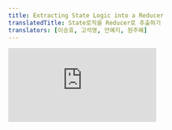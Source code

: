 ```yaml
---
title: Extracting State Logic into a Reducer
translatedTitle: State로직을 Reducer로 추출하기
translators: [이승효, 고석영, 안예지, 원주혜]
---
```


<iframe 
  style={{aspectRatio: 1.7778, width: '100%'}} 
  src="https://www.youtube.com/embed/playlist?list=PLjQV3hketAJkh6BEl0n4PDS_2fBd0cS9v&index=26"
  title="YouTube video player" 
  frameBorder="0" 
/>

<Intro>

Components with many state updates spread across many event handlers can get overwhelming. For these cases, you can consolidate all the state update logic outside your component in a single function, called a _reducer_.
<Trans>여러 개의 state 업데이트가 여러 이벤트 핸들러에 분산되어 있는 컴포넌트는 과부하가 걸릴 수 있습니다. 이러한 경우, _reducer_ 라고 하는 단일 함수를 통해 컴포넌트 외부의 모든 state 업데이트 로직을 통합할 수 있습니다.</Trans>

</Intro>

<YouWillLearn>

- What a reducer function is
- How to refactor `useState` to `useReducer`
- When to use a reducer
- How to write one well

<TransBlock>
- reducer 함수란 무엇인가
- `useState`를 `useReducer`로 리팩토링 하는 방법
- reducer를 사용해야 하는 경우
- reducer를 잘 작성하는 방법
</TransBlock>

</YouWillLearn>

## Consolidate state logic with a reducer<Trans>reducer로 state 로직 통합하기</Trans> {/*consolidate-state-logic-with-a-reducer*/}

As your components grow in complexity, it can get harder to see at a glance all the different ways in which a component's state gets updated. For example, the `TaskApp` component below holds an array of `tasks` in state and uses three different event handlers to add, remove, and edit tasks:
<Trans>컴포넌트가 복잡해지면 컴포넌트의 state가 업데이트되는 다양한 경우를 한눈에 파악하기 어려워질 수 있습니다. 예를 들어, 아래의 `TaskApp` 컴포넌트는 state에 `tasks` 배열을 보유하고 있으며, 세 가지의 이벤트 핸들러를 사용하여 task를 추가, 제거 및 수정합니다:</Trans>

<Sandpack>

```js src/App.js
import { useState } from 'react';
import AddTask from './AddTask.js';
import TaskList from './TaskList.js';

export default function TaskApp() {
  const [tasks, setTasks] = useState(initialTasks);

  function handleAddTask(text) {
    setTasks([
      ...tasks,
      {
        id: nextId++,
        text: text,
        done: false,
      },
    ]);
  }

  function handleChangeTask(task) {
    setTasks(
      tasks.map((t) => {
        if (t.id === task.id) {
          return task;
        } else {
          return t;
        }
      })
    );
  }

  function handleDeleteTask(taskId) {
    setTasks(tasks.filter((t) => t.id !== taskId));
  }

  return (
    <>
      <h1>Prague itinerary</h1>
      <AddTask onAddTask={handleAddTask} />
      <TaskList
        tasks={tasks}
        onChangeTask={handleChangeTask}
        onDeleteTask={handleDeleteTask}
      />
    </>
  );
}

let nextId = 3;
const initialTasks = [
  {id: 0, text: 'Visit Kafka Museum', done: true},
  {id: 1, text: 'Watch a puppet show', done: false},
  {id: 2, text: 'Lennon Wall pic', done: false},
];
```

```js src/AddTask.js hidden
import { useState } from 'react';

export default function AddTask({onAddTask}) {
  const [text, setText] = useState('');
  return (
    <>
      <input
        placeholder="Add task"
        value={text}
        onChange={(e) => setText(e.target.value)}
      />
      <button
        onClick={() => {
          setText('');
          onAddTask(text);
        }}>
        Add
      </button>
    </>
  );
}
```

```js src/TaskList.js hidden
import { useState } from 'react';

export default function TaskList({tasks, onChangeTask, onDeleteTask}) {
  return (
    <ul>
      {tasks.map((task) => (
        <li key={task.id}>
          <Task task={task} onChange={onChangeTask} onDelete={onDeleteTask} />
        </li>
      ))}
    </ul>
  );
}

function Task({task, onChange, onDelete}) {
  const [isEditing, setIsEditing] = useState(false);
  let taskContent;
  if (isEditing) {
    taskContent = (
      <>
        <input
          value={task.text}
          onChange={(e) => {
            onChange({
              ...task,
              text: e.target.value,
            });
          }}
        />
        <button onClick={() => setIsEditing(false)}>Save</button>
      </>
    );
  } else {
    taskContent = (
      <>
        {task.text}
        <button onClick={() => setIsEditing(true)}>Edit</button>
      </>
    );
  }
  return (
    <label>
      <input
        type="checkbox"
        checked={task.done}
        onChange={(e) => {
          onChange({
            ...task,
            done: e.target.checked,
          });
        }}
      />
      {taskContent}
      <button onClick={() => onDelete(task.id)}>Delete</button>
    </label>
  );
}
```

```css
button {
  margin: 5px;
}
li {
  list-style-type: none;
}
ul,
li {
  margin: 0;
  padding: 0;
}
```

</Sandpack>

Each of its event handlers calls `setTasks` in order to update the state. As this component grows, so does the amount of state logic sprinkled throughout it. To reduce this complexity and keep all your logic in one easy-to-access place, you can move that state logic into a single function outside your component, **called a "reducer".**
<Trans>각 이벤트 핸들러는 state를 업데이트하기 위해 `setTasks`를 호출합니다. 컴포넌트가 커질수록 여기저기 흩어져 있는 state 로직의 양도 늘어납니다. 복잡성을 줄이고 모든 로직을 접근하기 쉽게 한 곳에 모으려면, state 로직을 컴포넌트 외부의 **reducer라고 하는** 단일 함수로 옮길 수 있습니다.</Trans>

Reducers are a different way to handle state. You can migrate from `useState` to `useReducer` in three steps:
<Trans>Reducer는 state를 관리하는 다른 방법입니다. `useState`에서 `useReducer`로 마이그레이션하는 방법은 세 단계로 진행됩니다:</Trans>

1. **Move** from setting state to dispatching actions.
2. **Write** a reducer function.
3. **Use** the reducer from your component.

<TransBlock>
  1. state를 설정하는 것에서 action들을 전달하는 것으로 **변경**하기
  2. reducer 함수 **작성**하기
  3. 컴포넌트에서 reducer **사용**하기
</TransBlock>

### Step 1: Move from setting state to dispatching actions<Trans>state 설정을 action들의 전달로 바꾸기</Trans> {/*step-1-move-from-setting-state-to-dispatching-actions*/}

Your event handlers currently specify _what to do_ by setting state:
<Trans>현재 이벤트 핸들러는 state를 설정하여 _수행할 작업_ 을 지정하고 있습니다:</Trans>

```js
function handleAddTask(text) {
  setTasks([
    ...tasks,
    {
      id: nextId++,
      text: text,
      done: false,
    },
  ]);
}

function handleChangeTask(task) {
  setTasks(
    tasks.map((t) => {
      if (t.id === task.id) {
        return task;
      } else {
        return t;
      }
    })
  );
}

function handleDeleteTask(taskId) {
  setTasks(tasks.filter((t) => t.id !== taskId));
}
```

Remove all the state setting logic. What you are left with are three event handlers:
<Trans>모든 state 설정 로직을 제거합니다. 이제 세 개의 이벤트 핸들러만 남았습니다:</Trans>

- `handleAddTask(text)` is called when the user presses "Add".
- `handleChangeTask(task)` is called when the user toggles a task or presses "Save".
- `handleDeleteTask(taskId)` is called when the user presses "Delete".

<TransBlock>
  - 사용자가 "Add"를 누르면 `handleAddTask(text)`가 호출됩니다.
  - 사용자가 task를 토글하거나 "Save"를 누르면 `handleChangeTask(task)`가 호출됩니다.
  - 사용자가 "Delete"를 누르면 `handleDeleteTask(taskId)`가 호출됩니다.
</TransBlock>

Managing state with reducers is slightly different from directly setting state. Instead of telling React "what to do" by setting state, you specify "what the user just did" by dispatching "actions" from your event handlers. (The state update logic will live elsewhere!) So instead of "setting `tasks`" via an event handler, you're dispatching an "added/changed/deleted a task" action. This is more descriptive of the user's intent.
<Trans>reducer를 사용한 state 관리는 state를 직접 설정하는 것과 약간 다릅니다. state를 설정하여 React에게 "무엇을 할 지"를 지시하는 대신, 이벤트 핸들러에서 "action"을 전달하여 "사용자가 방금 한 일"을 지정합니다. (state 업데이트 로직은 다른 곳에 있습니다!) 즉, 이벤트 핸들러를 통해 "`tasks`를 설정"하는 대신 "task를 추가/변경/삭제"하는 action을 전달하는 것입니다. 이러한 방식이 사용자의 의도를 더 명확하게 설명합니다.</Trans>

```js
function handleAddTask(text) {
  dispatch({
    type: 'added',
    id: nextId++,
    text: text,
  });
}

function handleChangeTask(task) {
  dispatch({
    type: 'changed',
    task: task,
  });
}

function handleDeleteTask(taskId) {
  dispatch({
    type: 'deleted',
    id: taskId,
  });
}
```

The object you pass to `dispatch` is called an "action":
<Trans>`dispatch` 함수에 넣어준 객체를 "action" 이라고 합니다:</Trans>

```js {3-7}
function handleDeleteTask(taskId) {
  dispatch(
    // "action" object:
    {
      type: 'deleted',
      id: taskId,
    }
  );
}
```

It is a regular JavaScript object. You decide what to put in it, but generally it should contain the minimal information about _what happened_. (You will add the `dispatch` function itself in a later step.)
<Trans>이 객체는 일반적인 JavaScript 객체입니다. 여기에 무엇을 넣을지는 여러분이 결정하지만, 일반적으로 _무슨 일이 일어났는지_ 에 대한 최소한의 정보를 포함해야 합니다. (`dispatch` 함수 자체는 이후 단계에서 추가할 것입니다.)</Trans>

<Note>

An action object can have any shape.
<Trans>action 객체는 어떤 형태든 될 수 있습니다.</Trans>

By convention, it is common to give it a string `type` that describes what happened, and pass any additional information in other fields. The `type` is specific to a component, so in this example either `'added'` or `'added_task'` would be fine. Choose a name that says what happened!
<Trans>그렇지만 무슨 일이 일어나는지 설명하는 문자열 타입의 `type`을 지정하고 추가적인 정보는 다른 필드를 통해 전달하도록 작성하는게 일반적입니다. `type`은 컴포넌트에 따라 다르므로 이 예에서는 `'added'` 또는 `'added_task'`를 사용하면 됩니다. 무슨 일이 일어나는지를 설명하는 이름을 선택하세요!</Trans>

```js
dispatch({
  // specific to component
  type: 'what_happened',
  // other fields go here
});
```

</Note>

### Step 2: Write a reducer function<Trans>reducer 함수 작성하기</Trans> {/*step-2-write-a-reducer-function*/}

A reducer function is where you will put your state logic. It takes two arguments, the current state and the action object, and it returns the next state:
<Trans>reducer 함수에 state 로직을 둘 수 있습니다. 이 함수는 두 개의 매개변수를 가지는데, 하나는 현재 state이고 하나는 action 객체입니다. 그리고 이 함수가 다음 state를 반환합니다:</Trans>

```js
function yourReducer(state, action) {
  // return next state for React to set
}
```

React will set the state to what you return from the reducer.
<Trans>React는 reducer로부터 반환된 것을 state로 설정할 것입니다.</Trans>

To move your state setting logic from your event handlers to a reducer function in this example, you will:
<Trans>state를 설정하는 로직을 이벤트 핸들러에서 reducer 함수로 옮기기 위해서 다음과 같이 진행해 보세요:</Trans>

1. Declare the current state (`tasks`) as the first argument.
2. Declare the `action` object as the second argument.
3. Return the _next_ state from the reducer (which React will set the state to).

<TransBlock>
  1. 현재의 state(`tasks`)를 첫 번째 매개변수로 선언하세요.
  2. `action` 객체를 두 번째 매개변수로 선언하세요.
  3. _다음_ state를 reducer 함수에서 반환하세요. (React가 state로 설정할 것입니다.)
</TransBlock>

Here is all the state setting logic migrated to a reducer function:
<Trans>아래는 모든 state 설정 로직을 reducer 함수로 옮긴 내용입니다:</Trans>

```js
function tasksReducer(tasks, action) {
  if (action.type === 'added') {
    return [
      ...tasks,
      {
        id: action.id,
        text: action.text,
        done: false,
      },
    ];
  } else if (action.type === 'changed') {
    return tasks.map((t) => {
      if (t.id === action.task.id) {
        return action.task;
      } else {
        return t;
      }
    });
  } else if (action.type === 'deleted') {
    return tasks.filter((t) => t.id !== action.id);
  } else {
    throw Error('Unknown action: ' + action.type);
  }
}
```

Because the reducer function takes state (`tasks`) as an argument, you can **declare it outside of your component.** This decreases the indentation level and can make your code easier to read.
<Trans>reducer 함수는 state(`tasks`)를 매개변수로 갖기 때문에, **컴포넌트 밖에서 reducer 함수를 선언**할 수 있습니다. 이렇게 하면 들여쓰기 단계도 줄이고 코드를 읽기 쉽게 만들 수 있습니다.</Trans>

<Note>

The code above uses if/else statements, but it's a convention to use [switch statements](https://developer.mozilla.org/docs/Web/JavaScript/Reference/Statements/switch) inside reducers. The result is the same, but it can be easier to read switch statements at a glance.
<Trans>위에 있던 코드는 if/else 구문을 사용합니다. 그러나 reducer 안에서는 [switch 구문](https://developer.mozilla.org/docs/Web/JavaScript/Reference/Statements/switch)을 사용하는 게 일반적입니다. 결과는 똑같지만 switch 구문이 한눈에 봐도 읽기 더 편합니다.</Trans>

We'll be using them throughout the rest of this documentation like so:
<Trans>우리는 이 문서의 나머지 부분에서 다음과 같이 reducer 함수를 작성할 것입니다:</Trans>

```js
function tasksReducer(tasks, action) {
  switch (action.type) {
    case 'added': {
      return [
        ...tasks,
        {
          id: action.id,
          text: action.text,
          done: false,
        },
      ];
    }
    case 'changed': {
      return tasks.map((t) => {
        if (t.id === action.task.id) {
          return action.task;
        } else {
          return t;
        }
      });
    }
    case 'deleted': {
      return tasks.filter((t) => t.id !== action.id);
    }
    default: {
      throw Error('Unknown action: ' + action.type);
    }
  }
}
```

We recommend wrapping each `case` block into the `{` and `}` curly braces so that variables declared inside of different `case`s don't clash with each other. Also, a `case` should usually end with a `return`. If you forget to `return`, the code will "fall through" to the next `case`, which can lead to mistakes!
<Trans>case 블럭을 모두 중괄호 `{` 와 `}`로 감싸는 걸 추천합니다. 이렇게 하면 다양한 `case`들 안에서 선언된 변수들이 서로 충돌하지 않습니다. 또한, 하나의 `case`는 보통 `return`으로 끝나야합니다. 만약 `return`을 잊는다면 이 코드는 다음 `case`에 빠지게 될 것이고, 이는 실수로 이어질 수 있습니다. </Trans>

If you're not yet comfortable with switch statements, using if/else is completely fine.
<Trans>아직 switch 구문에 익숙하지 않다면, if/else를 사용하는 것도 전혀 지장이 없습니다.</Trans>

</Note>

<DeepDive>

#### Why are reducers called this way?<Trans>왜 reducer라고 부를까요?</Trans> {/*why-are-reducers-called-this-way*/}

Although reducers can "reduce" the amount of code inside your component, they are actually named after the [`reduce()`](https://developer.mozilla.org/en-US/docs/Web/JavaScript/Reference/Global_Objects/Array/Reduce) operation that you can perform on arrays.
<Trans>reducer들이 비록 컴포넌트 안에 있는 코드의 양을 “줄여주긴” 하지만, 이건 사실 배열에서 사용하는 [`reduce()`](https://developer.mozilla.org/en-US/docs/Web/JavaScript/Reference/Global_Objects/Array/Reduce) 연산을 따서 지은 이름입니다.</Trans>

The `reduce()` operation lets you take an array and "accumulate" a single value out of many:
<Trans>`reduce()` 연산은 배열을 가지고 많은 값들을 하나의 값으로 "누적"할 수 있습니다.</Trans>

```
const arr = [1, 2, 3, 4, 5];
const sum = arr.reduce(
  (result, number) => result + number
); // 1 + 2 + 3 + 4 + 5
```

The function you pass to `reduce` is known as a "reducer". It takes the _result so far_ and the _current item,_ then it returns the _next result._ React reducers are an example of the same idea: they take the _state so far_ and the _action_, and return the _next state._ In this way, they accumulate actions over time into state.
<Trans>`reduce`로 넘기는 함수가 “reducer”로 알려져 있습니다. _지금까지의 결과_ 와 _현재의 아이템_ 을 가지고, _다음 결과_ 를 반환합니다. React reducer는 이 아이디어와 똑같은 예시입니다. React reducer도 _지금까지의 state_ 와 _action_ 을 가지고 _다음 state_ 를 반환합니다. 이런 방식으로 시간이 지나면서 action들을 state로 모으게 됩니다.</Trans>

You could even use the `reduce()` method with an `initialState` and an array of `actions` to calculate the final state by passing your reducer function to it:
<Trans>심지어 `reduce()` 메서드를 `initialState`와 `actions` 배열을 사용해서 reducer로 최종 state를 계산할 수도 있습니다: </Trans>

<Sandpack>

```js src/index.js active
import tasksReducer from './tasksReducer.js';

let initialState = [];
let actions = [
  {type: 'added', id: 1, text: 'Visit Kafka Museum'},
  {type: 'added', id: 2, text: 'Watch a puppet show'},
  {type: 'deleted', id: 1},
  {type: 'added', id: 3, text: 'Lennon Wall pic'},
];

let finalState = actions.reduce(tasksReducer, initialState);

const output = document.getElementById('output');
output.textContent = JSON.stringify(finalState, null, 2);
```

```js src/tasksReducer.js
export default function tasksReducer(tasks, action) {
  switch (action.type) {
    case 'added': {
      return [
        ...tasks,
        {
          id: action.id,
          text: action.text,
          done: false,
        },
      ];
    }
    case 'changed': {
      return tasks.map((t) => {
        if (t.id === action.task.id) {
          return action.task;
        } else {
          return t;
        }
      });
    }
    case 'deleted': {
      return tasks.filter((t) => t.id !== action.id);
    }
    default: {
      throw Error('Unknown action: ' + action.type);
    }
  }
}
```

```html public/index.html
<pre id="output"></pre>
```

</Sandpack>

You probably won't need to do this yourself, but this is similar to what React does!
<Trans>이 작업을 직접 할 필요는 없겠지만, 이것은 React가 하는 것과 비슷합니다!</Trans>

</DeepDive>

### Step 3: Use the reducer from your component<Trans>컴포넌트에서 reducer 사용하기</Trans> {/*step-3-use-the-reducer-from-your-component*/}

Finally, you need to hook up the `tasksReducer` to your component. Import the `useReducer` Hook from React:
<Trans>마지막으로, 컴포넌트에 `tasksReducer`를 연결해야 합니다. React에서 `useReducer` Hook을 import하세요:</Trans>

```js
import { useReducer } from 'react';
```

Then you can replace `useState`:
<Trans>그런 다음, `useState` 대신:</Trans>

```js
const [tasks, setTasks] = useState(initialTasks);
```

with `useReducer` like so:
<Trans>`useReducer`로 바꿔주세요:</Trans>

```js
const [tasks, dispatch] = useReducer(tasksReducer, initialTasks);
```

The `useReducer` Hook is similar to `useState`—you must pass it an initial state and it returns a stateful value and a way to set state (in this case, the dispatch function). But it's a little different.
<Trans>`useReducer` Hook은 `useState`와 비슷합니다. 초기 state 값을 전달해야 하며, 그 결과로 state 값과 state 설정자 함수(useReducer의 경우 dispatch 함수)를 반환합니다. 하지만 조금 다른 점이 있습니다.</Trans>

The `useReducer` Hook takes two arguments:
<Trans>`useReducer` Hook은 두 개의 인자를 받습니다:</Trans>

1. A reducer function
2. An initial state

<TransBlock>
  1. reducer 함수
  2. 초기 state
</TransBlock>

And it returns:
<Trans>그리고 아래 내용을 반환합니다:</Trans>

1. A stateful value
2. A dispatch function (to "dispatch" user actions to the reducer)

<TransBlock>
  1. state값
  2. dispatch 함수 (사용자의 action을 reducer에 “전달”해주는 함수)
</TransBlock>

Now it's fully wired up! Here, the reducer is declared at the bottom of the component file:
<Trans>이제 완전히 연결되었습니다! 이제 reducer는 컴포넌트 파일 하단에 선언되어 있습니다: </Trans>

<Sandpack>

```js src/App.js
import { useReducer } from 'react';
import AddTask from './AddTask.js';
import TaskList from './TaskList.js';

export default function TaskApp() {
  const [tasks, dispatch] = useReducer(tasksReducer, initialTasks);

  function handleAddTask(text) {
    dispatch({
      type: 'added',
      id: nextId++,
      text: text,
    });
  }

  function handleChangeTask(task) {
    dispatch({
      type: 'changed',
      task: task,
    });
  }

  function handleDeleteTask(taskId) {
    dispatch({
      type: 'deleted',
      id: taskId,
    });
  }

  return (
    <>
      <h1>Prague itinerary</h1>
      <AddTask onAddTask={handleAddTask} />
      <TaskList
        tasks={tasks}
        onChangeTask={handleChangeTask}
        onDeleteTask={handleDeleteTask}
      />
    </>
  );
}

function tasksReducer(tasks, action) {
  switch (action.type) {
    case 'added': {
      return [
        ...tasks,
        {
          id: action.id,
          text: action.text,
          done: false,
        },
      ];
    }
    case 'changed': {
      return tasks.map((t) => {
        if (t.id === action.task.id) {
          return action.task;
        } else {
          return t;
        }
      });
    }
    case 'deleted': {
      return tasks.filter((t) => t.id !== action.id);
    }
    default: {
      throw Error('Unknown action: ' + action.type);
    }
  }
}

let nextId = 3;
const initialTasks = [
  {id: 0, text: 'Visit Kafka Museum', done: true},
  {id: 1, text: 'Watch a puppet show', done: false},
  {id: 2, text: 'Lennon Wall pic', done: false},
];
```

```js src/AddTask.js hidden
import { useState } from 'react';

export default function AddTask({onAddTask}) {
  const [text, setText] = useState('');
  return (
    <>
      <input
        placeholder="Add task"
        value={text}
        onChange={(e) => setText(e.target.value)}
      />
      <button
        onClick={() => {
          setText('');
          onAddTask(text);
        }}>
        Add
      </button>
    </>
  );
}
```

```js src/TaskList.js hidden
import { useState } from 'react';

export default function TaskList({tasks, onChangeTask, onDeleteTask}) {
  return (
    <ul>
      {tasks.map((task) => (
        <li key={task.id}>
          <Task task={task} onChange={onChangeTask} onDelete={onDeleteTask} />
        </li>
      ))}
    </ul>
  );
}

function Task({task, onChange, onDelete}) {
  const [isEditing, setIsEditing] = useState(false);
  let taskContent;
  if (isEditing) {
    taskContent = (
      <>
        <input
          value={task.text}
          onChange={(e) => {
            onChange({
              ...task,
              text: e.target.value,
            });
          }}
        />
        <button onClick={() => setIsEditing(false)}>Save</button>
      </>
    );
  } else {
    taskContent = (
      <>
        {task.text}
        <button onClick={() => setIsEditing(true)}>Edit</button>
      </>
    );
  }
  return (
    <label>
      <input
        type="checkbox"
        checked={task.done}
        onChange={(e) => {
          onChange({
            ...task,
            done: e.target.checked,
          });
        }}
      />
      {taskContent}
      <button onClick={() => onDelete(task.id)}>Delete</button>
    </label>
  );
}
```

```css
button {
  margin: 5px;
}
li {
  list-style-type: none;
}
ul,
li {
  margin: 0;
  padding: 0;
}
```

</Sandpack>

If you want, you can even move the reducer to a different file:
<Trans>원한다면, reducer를 다른 파일로 분리하는 것도 가능합니다:</Trans>

<Sandpack>

```js src/App.js
import { useReducer } from 'react';
import AddTask from './AddTask.js';
import TaskList from './TaskList.js';
import tasksReducer from './tasksReducer.js';

export default function TaskApp() {
  const [tasks, dispatch] = useReducer(tasksReducer, initialTasks);

  function handleAddTask(text) {
    dispatch({
      type: 'added',
      id: nextId++,
      text: text,
    });
  }

  function handleChangeTask(task) {
    dispatch({
      type: 'changed',
      task: task,
    });
  }

  function handleDeleteTask(taskId) {
    dispatch({
      type: 'deleted',
      id: taskId,
    });
  }

  return (
    <>
      <h1>Prague itinerary</h1>
      <AddTask onAddTask={handleAddTask} />
      <TaskList
        tasks={tasks}
        onChangeTask={handleChangeTask}
        onDeleteTask={handleDeleteTask}
      />
    </>
  );
}

let nextId = 3;
const initialTasks = [
  {id: 0, text: 'Visit Kafka Museum', done: true},
  {id: 1, text: 'Watch a puppet show', done: false},
  {id: 2, text: 'Lennon Wall pic', done: false},
];
```

```js src/tasksReducer.js
export default function tasksReducer(tasks, action) {
  switch (action.type) {
    case 'added': {
      return [
        ...tasks,
        {
          id: action.id,
          text: action.text,
          done: false,
        },
      ];
    }
    case 'changed': {
      return tasks.map((t) => {
        if (t.id === action.task.id) {
          return action.task;
        } else {
          return t;
        }
      });
    }
    case 'deleted': {
      return tasks.filter((t) => t.id !== action.id);
    }
    default: {
      throw Error('Unknown action: ' + action.type);
    }
  }
}
```

```js src/AddTask.js hidden
import { useState } from 'react';

export default function AddTask({onAddTask}) {
  const [text, setText] = useState('');
  return (
    <>
      <input
        placeholder="Add task"
        value={text}
        onChange={(e) => setText(e.target.value)}
      />
      <button
        onClick={() => {
          setText('');
          onAddTask(text);
        }}>
        Add
      </button>
    </>
  );
}
```

```js src/TaskList.js hidden
import { useState } from 'react';

export default function TaskList({tasks, onChangeTask, onDeleteTask}) {
  return (
    <ul>
      {tasks.map((task) => (
        <li key={task.id}>
          <Task task={task} onChange={onChangeTask} onDelete={onDeleteTask} />
        </li>
      ))}
    </ul>
  );
}

function Task({task, onChange, onDelete}) {
  const [isEditing, setIsEditing] = useState(false);
  let taskContent;
  if (isEditing) {
    taskContent = (
      <>
        <input
          value={task.text}
          onChange={(e) => {
            onChange({
              ...task,
              text: e.target.value,
            });
          }}
        />
        <button onClick={() => setIsEditing(false)}>Save</button>
      </>
    );
  } else {
    taskContent = (
      <>
        {task.text}
        <button onClick={() => setIsEditing(true)}>Edit</button>
      </>
    );
  }
  return (
    <label>
      <input
        type="checkbox"
        checked={task.done}
        onChange={(e) => {
          onChange({
            ...task,
            done: e.target.checked,
          });
        }}
      />
      {taskContent}
      <button onClick={() => onDelete(task.id)}>Delete</button>
    </label>
  );
}
```

```css
button {
  margin: 5px;
}
li {
  list-style-type: none;
}
ul,
li {
  margin: 0;
  padding: 0;
}
```

</Sandpack>

Component logic can be easier to read when you separate concerns like this. Now the event handlers only specify _what happened_ by dispatching actions, and the reducer function determines _how the state updates_ in response to them.
<Trans>이렇게 관심사를 분리하면 컴포넌트 로직을 더 쉽게 읽을 수 있습니다. 이제 이벤트 핸들러는 action을 전달하여 _무슨 일이 일어났는지_ 만 지정하고, reducer 함수는 action에 대한 응답으로 _state가 어떻게 변경되는지_ 를 결정합니다.</Trans>

## Comparing `useState` and `useReducer`<Trans>`useState`와 `useReducer` 비교하기</Trans> {/*comparing-usestate-and-usereducer*/}

Reducers are not without downsides! Here's a few ways you can compare them:
<Trans>Reducer도 좋은 점만 있는 것은 아닙니다! 다음은 useState 와 useReducer 를 비교할 수 있는 몇 가지 방법입니다:</Trans>

- **Code size:** Generally, with `useState` you have to write less code upfront. With `useReducer`, you have to write both a reducer function _and_ dispatch actions. However, `useReducer` can help cut down on the code if many event handlers modify state in a similar way.
<Trans>**코드 크기:** 일반적으로 `useState`를 사용하면 미리 작성해야 하는 코드가 줄어듭니다. `useReducer`를 사용하면 reducer 함수 _와_ action을 전달하는 부분 모두 작성해야 합니다. 하지만 많은 이벤트 핸들러가 비슷한 방식으로 state를 업데이트하는 경우 `useReducer`를 사용하면 코드를 줄이는 데 도움이 될 수 있습니다.</Trans>
- **Readability:** `useState` is very easy to read when the state updates are simple. When they get more complex, they can bloat your component's code and make it difficult to scan. In this case, `useReducer` lets you cleanly separate the _how_ of update logic from the _what happened_ of event handlers.
<Trans>**가독성:** `useState`로 간단한 state를 업데이트 하는 경우 가독성이 좋습니다. 그렇지만 state의 구조가 더욱 복잡해지면, 컴포넌트의 코드의 양이 부풀어 오르고 한눈에 읽기 어려워질 수 있습니다. 이 경우 `useReducer`를 사용하면 업데이트 로직이 _어떻게 동작_ 하는지와 이벤트 핸들러를 통해 _무엇이 일어났는지_ 를 깔끔하게 분리할 수 있습니다.</Trans>
- **Debugging:** When you have a bug with `useState`, it can be difficult to tell _where_ the state was set incorrectly, and _why_. With `useReducer`, you can add a console log into your reducer to see every state update, and _why_ it happened (due to which `action`). If each `action` is correct, you'll know that the mistake is in the reducer logic itself. However, you have to step through more code than with `useState`.
<Trans>**디버깅:** `useState`에 버그가 있는 경우, state가 _어디서_ 잘못 설정되었는지, 그리고 _왜 그런지_ 알기 어려울 수 있습니다. `useReducer`를 사용하면, reducer에 콘솔 로그를 추가하여 모든 state 업데이트와 _왜_ (어떤 action으로 인해) 버그가 발생했는지 확인할 수 있습니다. 각 `action`이 정확하다면, 버그가 reducer 로직 자체에 있다는 것을 알 수 있습니다. 하지만 `useState`를 사용할 때보다 더 많은 코드를 살펴봐야 합니다.</Trans>
- **Testing:** A reducer is a pure function that doesn't depend on your component. This means that you can export and test it separately in isolation. While generally it's best to test components in a more realistic environment, for complex state update logic it can be useful to assert that your reducer returns a particular state for a particular initial state and action.
<Trans>**테스팅:** reducer는 컴포넌트에 의존하지 않는 순수한 함수입니다. 즉, 별도로 분리해서 내보내거나 테스트할 수 있습니다. 일반적으로 보다 현실적인 환경에서 컴포넌트를 테스트하는 것이 가장 좋지만, 복잡한 state 업데이트 로직의 경우 reducer가 특정 초기 state와 action에 대해 특정 state를 반환한다고 단언하는 것이 유용할 수 있습니다.</Trans>
- **Personal preference:** Some people like reducers, others don't. That's okay. It's a matter of preference. You can always convert between `useState` and `useReducer` back and forth: they are equivalent!
<Trans>**개인 취향:** 어떤 사람은 reducer를 좋아하고 어떤 사람은 싫어합니다. 괜찮습니다. 취향의 문제니까요. `useState` 와 `useReducer`는 언제든지 앞뒤로 변환할 수 있으며, 서로 동등합니다!</Trans>

We recommend using a reducer if you often encounter bugs due to incorrect state updates in some component, and want to introduce more structure to its code. You don't have to use reducers for everything: feel free to mix and match! You can even `useState` and `useReducer` in the same component.
<Trans>일부 컴포넌트에서 잘못된 state 업데이트로 인해 버그가 자주 발생하고 코드에 더 많은 구조를 도입하려는 경우 reducer를 사용하는 것이 좋습니다. 모든 컴포넌트에 reducer를 사용할 필요는 없으니 자유롭게 섞어서 사용하세요! 심지어 같은 컴포넌트에서 `useState`와 `useReducer`를 함께 사용할 수도 있습니다.</Trans>

## Writing reducers well<Trans>reducer 잘 작성하기</Trans> {/*writing-reducers-well*/}

Keep these two tips in mind when writing reducers:
<Trans>reducer를 작성할 때 다음 두 개의 팁을 기억하세요:</Trans>

- **Reducers must be pure.** Similar to [state updater functions](/learn/queueing-a-series-of-state-updates), reducers run during rendering! (Actions are queued until the next render.) This means that reducers [must be pure](/learn/keeping-components-pure)—same inputs always result in the same output. They should not send requests, schedule timeouts, or perform any side effects (operations that impact things outside the component). They should update [objects](/learn/updating-objects-in-state) and [arrays](/learn/updating-arrays-in-state) without mutations.
<Trans>**reducer는 반드시 순수해야 합니다.** [state 설정 함수](/learn/queueing-a-series-of-state-updates)와 비슷하게, reducer는 렌더링 중에 실행됩니다! (action은 다음 렌더링까지 대기합니다.) 즉, reducer는 [반드시 순수](/learn/keeping-components-pure)해야 합니다. 즉, 입력 값이 같다면 결과 값도 항상 같아야 합니다. 요청을 보내거나 timeout을 스케쥴링하거나 사이드 이펙트(컴포넌트 외부에 영향을 미치는 작업)을 수행해서는 안 됩니다. reducer는 [객체](/learn/updating-objects-in-state) 및 [배열](/learn/updating-arrays-in-state)을 변이 없이 업데이트해야 합니다.</Trans>

- **Each action describes a single user interaction, even if that leads to multiple changes in the data.** For example, if a user presses "Reset" on a form with five fields managed by a reducer, it makes more sense to dispatch one `reset_form` action rather than five separate `set_field` actions. If you log every action in a reducer, that log should be clear enough for you to reconstruct what interactions or responses happened in what order. This helps with debugging!
<Trans>**각 action은 여러 데이터가 변경되더라도, 하나의 사용자 상호작용을 설명해야 합니다.** 예를 들어, 사용자가 reducer가 관리하는 5개의 필드가 있는 양식에서 '재설정'을 누른 경우, 5개의 개별 `set_field action`보다는 하나의 `reset_form action`을 전송하는 것이 더 합리적입니다. 모든 action을 reducer에 기록하면 어떤 상호작용이나 응답이 어떤 순서로 일어났는지 재구성할 수 있을 만큼 로그가 명확해야 합니다. 이는 디버깅에 도움이 됩니다!</Trans>

## Writing concise reducers with Immer<Trans>Immer를 사용하여 간결한 reducer 작성하기</Trans> {/*writing-concise-reducers-with-immer*/}

Just like with [updating objects](/learn/updating-objects-in-state#write-concise-update-logic-with-immer) and [arrays](/learn/updating-arrays-in-state#write-concise-update-logic-with-immer) in regular state, you can use the Immer library to make reducers more concise. Here, [`useImmerReducer`](https://github.com/immerjs/use-immer#useimmerreducer) lets you mutate the state with `push` or `arr[i] =` assignment:
<Trans>일반 state의 [객체](/learn/updating-objects-in-state#write-concise-update-logic-with-immer)와 [배열을 변경](/learn/updating-arrays-in-state#write-concise-update-logic-with-immer)할 때와 마찬가지로 Immer 라이브러리를 사용해 reducer를 더 간결하게 만들 수 있습니다. 여기서 `useImmerReducer`를 사용하면 `push` 또는 `arr[i] =` 할당으로 state를 변이할 수 있습니다:</Trans>

<Sandpack>

```js src/App.js
import { useImmerReducer } from 'use-immer';
import AddTask from './AddTask.js';
import TaskList from './TaskList.js';

function tasksReducer(draft, action) {
  switch (action.type) {
    case 'added': {
      draft.push({
        id: action.id,
        text: action.text,
        done: false,
      });
      break;
    }
    case 'changed': {
      const index = draft.findIndex((t) => t.id === action.task.id);
      draft[index] = action.task;
      break;
    }
    case 'deleted': {
      return draft.filter((t) => t.id !== action.id);
    }
    default: {
      throw Error('Unknown action: ' + action.type);
    }
  }
}

export default function TaskApp() {
  const [tasks, dispatch] = useImmerReducer(tasksReducer, initialTasks);

  function handleAddTask(text) {
    dispatch({
      type: 'added',
      id: nextId++,
      text: text,
    });
  }

  function handleChangeTask(task) {
    dispatch({
      type: 'changed',
      task: task,
    });
  }

  function handleDeleteTask(taskId) {
    dispatch({
      type: 'deleted',
      id: taskId,
    });
  }

  return (
    <>
      <h1>Prague itinerary</h1>
      <AddTask onAddTask={handleAddTask} />
      <TaskList
        tasks={tasks}
        onChangeTask={handleChangeTask}
        onDeleteTask={handleDeleteTask}
      />
    </>
  );
}

let nextId = 3;
const initialTasks = [
  {id: 0, text: 'Visit Kafka Museum', done: true},
  {id: 1, text: 'Watch a puppet show', done: false},
  {id: 2, text: 'Lennon Wall pic', done: false},
];
```

```js src/AddTask.js hidden
import { useState } from 'react';

export default function AddTask({onAddTask}) {
  const [text, setText] = useState('');
  return (
    <>
      <input
        placeholder="Add task"
        value={text}
        onChange={(e) => setText(e.target.value)}
      />
      <button
        onClick={() => {
          setText('');
          onAddTask(text);
        }}>
        Add
      </button>
    </>
  );
}
```

```js src/TaskList.js hidden
import { useState } from 'react';

export default function TaskList({tasks, onChangeTask, onDeleteTask}) {
  return (
    <ul>
      {tasks.map((task) => (
        <li key={task.id}>
          <Task task={task} onChange={onChangeTask} onDelete={onDeleteTask} />
        </li>
      ))}
    </ul>
  );
}

function Task({task, onChange, onDelete}) {
  const [isEditing, setIsEditing] = useState(false);
  let taskContent;
  if (isEditing) {
    taskContent = (
      <>
        <input
          value={task.text}
          onChange={(e) => {
            onChange({
              ...task,
              text: e.target.value,
            });
          }}
        />
        <button onClick={() => setIsEditing(false)}>Save</button>
      </>
    );
  } else {
    taskContent = (
      <>
        {task.text}
        <button onClick={() => setIsEditing(true)}>Edit</button>
      </>
    );
  }
  return (
    <label>
      <input
        type="checkbox"
        checked={task.done}
        onChange={(e) => {
          onChange({
            ...task,
            done: e.target.checked,
          });
        }}
      />
      {taskContent}
      <button onClick={() => onDelete(task.id)}>Delete</button>
    </label>
  );
}
```

```css
button {
  margin: 5px;
}
li {
  list-style-type: none;
}
ul,
li {
  margin: 0;
  padding: 0;
}
```

```json package.json
{
  "dependencies": {
    "immer": "1.7.3",
    "react": "latest",
    "react-dom": "latest",
    "react-scripts": "latest",
    "use-immer": "0.5.1"
  },
  "scripts": {
    "start": "react-scripts start",
    "build": "react-scripts build",
    "test": "react-scripts test --env=jsdom",
    "eject": "react-scripts eject"
  }
}
```

</Sandpack>

Reducers must be pure, so they shouldn't mutate state. But Immer provides you with a special `draft` object which is safe to mutate. Under the hood, Immer will create a copy of your state with the changes you made to the `draft`. This is why reducers managed by `useImmerReducer` can mutate their first argument and don't need to return state.
<Trans>reducer는 순수해야 하므로 state를 변이하지 않아야 합니다. 하지만 Immer는 안전하게 변이할 수 있는 특별한 `draft` 객체를 제공합니다. 내부적으로 Immer는 사용자가 변경한 `draft`로 state의 복사본을 생성합니다. 이 방식을 통해 `useImmerReducer`로 관리되는 reducer는 첫 번째 인수를 변경할 수 있고, state를 반환할 필요가 없습니다.</Trans>

<Recap>

- To convert from `useState` to `useReducer`:
  1. Dispatch actions from event handlers.
  2. Write a reducer function that returns the next state for a given state and action.
  3. Replace `useState` with `useReducer`.
- Reducers require you to write a bit more code, but they help with debugging and testing.
- Reducers must be pure.
- Each action describes a single user interaction.
- Use Immer if you want to write reducers in a mutating style.

<TransBlock>
- `useSate`에서 `useReducer`로 변환하려면:
  1. 이벤트 핸들러에서 action을 전달합니다.
  2. 주어진 state와 action에 대해 다음 state를 반환하는 reducer 함수를 작성합니다.
  3. `useState`를 `useReducer`로 바꿉니다.
- reducer를 사용하면 코드를 조금 더 작성해야 하지만 디버깅과 테스트에 도움이 됩니다.
- reducer는 반드시 순수해야 합니다.
- 각 action은 단일 사용자 상호작용을 설명해야 합니다.
- 변이 스타일로 reducer를 작성하려면 Immer를 사용하세요.
</TransBlock>

</Recap>

<Challenges>

#### Dispatch actions from event handlers<Trans>이벤트 핸들러에서 action을 dispatch하기</Trans> {/*dispatch-actions-from-event-handlers*/}

Currently, the event handlers in `ContactList.js` and `Chat.js` have `// TODO` comments. This is why typing into the input doesn't work, and clicking on the buttons doesn't change the selected recipient.
<Trans>현재 `ContactList.js`와 `Chat.js`의 이벤트 핸들러에는 `// TODO` 주석이 있습니다. 이 때문에 input에 타이핑해도 작동하지 않고 버튼을 클릭해도 선택한 수신자가 변경되지 않습니다.</Trans>

Replace these two `// TODO`s with the code to `dispatch` the corresponding actions. To see the expected shape and the type of the actions, check the reducer in `messengerReducer.js`. The reducer is already written so you won't need to change it. You only need to dispatch the actions in `ContactList.js` and `Chat.js`.
<Trans>두 개의 `// TODO`를 해당 작업을 `dispatch`하는 코드로 바꾸세요. 예상되는 모양과 action의 유형을 확인하려면 messengerReducer.js에서 reducer를 확인하세요. reducer는 이미 작성되어 있으므로 변경할 필요가 없습니다. `ContactList.js`와 `Chat.js`에서 action을 전달하기만 하면 됩니다.</Trans>

<Hint>

The `dispatch` function is already available in both of these components because it was passed as a prop. So you need to call `dispatch` with the corresponding action object.
<Trans>`dispatch` 함수는 prop으로 전달되었기 때문에 이 두 컴포넌트에서 이미 사용할 수 있습니다. 따라서 해당 action 객체에 상응하는 `dispatch`를 호출해야 합니다.</Trans>

To check the action object shape, you can look at the reducer and see which `action` fields it expects to see. For example, the `changed_selection` case in the reducer looks like this:
<Trans>action 객체 형태를 확인하려면 reducer를 살펴보고 어떤 `action` 필드가 표시될 것으로 예상되는지 확인할 수 있습니다. 예를 들어, reducer의 `changed_selection` 케이스는 다음과 같습니다:</Trans>

```js
case 'changed_selection': {
  return {
    ...state,
    selectedId: action.contactId
  };
}
```

This means that your action object should have a `type: 'changed_selection'`. You also see the `action.contactId` being used, so you need to include a `contactId` property into your action.
<Trans>즉, action 객체에 `type: 'changed_selection'`이 있어야 합니다. 또한 `action.contactId`가 사용되는 것을 볼 수 있으므로 `contactId` 속성을 action에 포함시켜야 합니다.</Trans>

</Hint>

<Sandpack>

```js src/App.js
import { useReducer } from 'react';
import Chat from './Chat.js';
import ContactList from './ContactList.js';
import { initialState, messengerReducer } from './messengerReducer';

export default function Messenger() {
  const [state, dispatch] = useReducer(messengerReducer, initialState);
  const message = state.message;
  const contact = contacts.find((c) => c.id === state.selectedId);
  return (
    <div>
      <ContactList
        contacts={contacts}
        selectedId={state.selectedId}
        dispatch={dispatch}
      />
      <Chat
        key={contact.id}
        message={message}
        contact={contact}
        dispatch={dispatch}
      />
    </div>
  );
}

const contacts = [
  {id: 0, name: 'Taylor', email: 'taylor@mail.com'},
  {id: 1, name: 'Alice', email: 'alice@mail.com'},
  {id: 2, name: 'Bob', email: 'bob@mail.com'},
];
```

```js src/messengerReducer.js
export const initialState = {
  selectedId: 0,
  message: 'Hello',
};

export function messengerReducer(state, action) {
  switch (action.type) {
    case 'changed_selection': {
      return {
        ...state,
        selectedId: action.contactId,
        message: '',
      };
    }
    case 'edited_message': {
      return {
        ...state,
        message: action.message,
      };
    }
    default: {
      throw Error('Unknown action: ' + action.type);
    }
  }
}
```

```js src/ContactList.js
export default function ContactList({contacts, selectedId, dispatch}) {
  return (
    <section className="contact-list">
      <ul>
        {contacts.map((contact) => (
          <li key={contact.id}>
            <button
              onClick={() => {
                // TODO: dispatch changed_selection
              }}>
              {selectedId === contact.id ? <b>{contact.name}</b> : contact.name}
            </button>
          </li>
        ))}
      </ul>
    </section>
  );
}
```

```js src/Chat.js
import { useState } from 'react';

export default function Chat({contact, message, dispatch}) {
  return (
    <section className="chat">
      <textarea
        value={message}
        placeholder={'Chat to ' + contact.name}
        onChange={(e) => {
          // TODO: dispatch edited_message
          // (Read the input value from e.target.value)
        }}
      />
      <br />
      <button>Send to {contact.email}</button>
    </section>
  );
}
```

```css
.chat,
.contact-list {
  float: left;
  margin-bottom: 20px;
}
ul,
li {
  list-style: none;
  margin: 0;
  padding: 0;
}
li button {
  width: 100px;
  padding: 10px;
  margin-right: 10px;
}
textarea {
  height: 150px;
}
```

</Sandpack>

<Solution>

From the reducer code, you can infer that actions need to look like this:
<Trans>reducer 코드에서 action이 다음과 같이 표시되어야 한다는 것을 유추할 수 있습니다:</Trans>

```js
// When the user presses "Alice"
dispatch({
  type: 'changed_selection',
  contactId: 1,
});

// When user types "Hello!"
dispatch({
  type: 'edited_message',
  message: 'Hello!',
});
```

Here is the example updated to dispatch the corresponding messages:
<Trans>다음은 해당 메시지를 전달하도록 수정된 예제입니다:</Trans>

<Sandpack>

```js src/App.js
import { useReducer } from 'react';
import Chat from './Chat.js';
import ContactList from './ContactList.js';
import { initialState, messengerReducer } from './messengerReducer';

export default function Messenger() {
  const [state, dispatch] = useReducer(messengerReducer, initialState);
  const message = state.message;
  const contact = contacts.find((c) => c.id === state.selectedId);
  return (
    <div>
      <ContactList
        contacts={contacts}
        selectedId={state.selectedId}
        dispatch={dispatch}
      />
      <Chat
        key={contact.id}
        message={message}
        contact={contact}
        dispatch={dispatch}
      />
    </div>
  );
}

const contacts = [
  {id: 0, name: 'Taylor', email: 'taylor@mail.com'},
  {id: 1, name: 'Alice', email: 'alice@mail.com'},
  {id: 2, name: 'Bob', email: 'bob@mail.com'},
];
```

```js src/messengerReducer.js
export const initialState = {
  selectedId: 0,
  message: 'Hello',
};

export function messengerReducer(state, action) {
  switch (action.type) {
    case 'changed_selection': {
      return {
        ...state,
        selectedId: action.contactId,
        message: '',
      };
    }
    case 'edited_message': {
      return {
        ...state,
        message: action.message,
      };
    }
    default: {
      throw Error('Unknown action: ' + action.type);
    }
  }
}
```

```js src/ContactList.js
export default function ContactList({contacts, selectedId, dispatch}) {
  return (
    <section className="contact-list">
      <ul>
        {contacts.map((contact) => (
          <li key={contact.id}>
            <button
              onClick={() => {
                dispatch({
                  type: 'changed_selection',
                  contactId: contact.id,
                });
              }}>
              {selectedId === contact.id ? <b>{contact.name}</b> : contact.name}
            </button>
          </li>
        ))}
      </ul>
    </section>
  );
}
```

```js src/Chat.js
import { useState } from 'react';

export default function Chat({contact, message, dispatch}) {
  return (
    <section className="chat">
      <textarea
        value={message}
        placeholder={'Chat to ' + contact.name}
        onChange={(e) => {
          dispatch({
            type: 'edited_message',
            message: e.target.value,
          });
        }}
      />
      <br />
      <button>Send to {contact.email}</button>
    </section>
  );
}
```

```css
.chat,
.contact-list {
  float: left;
  margin-bottom: 20px;
}
ul,
li {
  list-style: none;
  margin: 0;
  padding: 0;
}
li button {
  width: 100px;
  padding: 10px;
  margin-right: 10px;
}
textarea {
  height: 150px;
}
```

</Sandpack>

</Solution>

#### Clear the input on sending a message<Trans>메세지 전송 시 입력창 지우기</Trans> {/*clear-the-input-on-sending-a-message*/}

Currently, pressing "Send" doesn't do anything. Add an event handler to the "Send" button that will:
<Trans>지금은 "Send"를 눌러도 아무 일도 일어나지 않습니다. "Send" 버튼에 이벤트 핸들러를 추가해 주세요:</Trans>

1. Show an `alert` with the recipient's email and the message.
2. Clear the message input.

<TransBlock>
1. 수신자의 이메일과 메시지가 포함된 `alert`를 표시하세요.
2. 메시지 입력창을 지우세요.
</TransBlock>

<Sandpack>

```js src/App.js
import { useReducer } from 'react';
import Chat from './Chat.js';
import ContactList from './ContactList.js';
import { initialState, messengerReducer } from './messengerReducer';

export default function Messenger() {
  const [state, dispatch] = useReducer(messengerReducer, initialState);
  const message = state.message;
  const contact = contacts.find((c) => c.id === state.selectedId);
  return (
    <div>
      <ContactList
        contacts={contacts}
        selectedId={state.selectedId}
        dispatch={dispatch}
      />
      <Chat
        key={contact.id}
        message={message}
        contact={contact}
        dispatch={dispatch}
      />
    </div>
  );
}

const contacts = [
  {id: 0, name: 'Taylor', email: 'taylor@mail.com'},
  {id: 1, name: 'Alice', email: 'alice@mail.com'},
  {id: 2, name: 'Bob', email: 'bob@mail.com'},
];
```

```js src/messengerReducer.js
export const initialState = {
  selectedId: 0,
  message: 'Hello',
};

export function messengerReducer(state, action) {
  switch (action.type) {
    case 'changed_selection': {
      return {
        ...state,
        selectedId: action.contactId,
        message: '',
      };
    }
    case 'edited_message': {
      return {
        ...state,
        message: action.message,
      };
    }
    default: {
      throw Error('Unknown action: ' + action.type);
    }
  }
}
```

```js src/ContactList.js
export default function ContactList({contacts, selectedId, dispatch}) {
  return (
    <section className="contact-list">
      <ul>
        {contacts.map((contact) => (
          <li key={contact.id}>
            <button
              onClick={() => {
                dispatch({
                  type: 'changed_selection',
                  contactId: contact.id,
                });
              }}>
              {selectedId === contact.id ? <b>{contact.name}</b> : contact.name}
            </button>
          </li>
        ))}
      </ul>
    </section>
  );
}
```

```js src/Chat.js active
import { useState } from 'react';

export default function Chat({contact, message, dispatch}) {
  return (
    <section className="chat">
      <textarea
        value={message}
        placeholder={'Chat to ' + contact.name}
        onChange={(e) => {
          dispatch({
            type: 'edited_message',
            message: e.target.value,
          });
        }}
      />
      <br />
      <button>Send to {contact.email}</button>
    </section>
  );
}
```

```css
.chat,
.contact-list {
  float: left;
  margin-bottom: 20px;
}
ul,
li {
  list-style: none;
  margin: 0;
  padding: 0;
}
li button {
  width: 100px;
  padding: 10px;
  margin-right: 10px;
}
textarea {
  height: 150px;
}
```

</Sandpack>

<Solution>

There are a couple of ways you could do it in the "Send" button event handler. One approach is to show an alert and then dispatch an `edited_message` action with an empty `message`:
<Trans>"보내기" 버튼 이벤트 핸들러에서 이 작업을 수행할 수 있는 몇 가지 방법이 있습니다. 한 가지 방법은 경고를 표시한 다음 빈 `message`와 함께 `edited_message` action을 전달하는 것입니다:</Trans>

<Sandpack>

```js src/App.js
import { useReducer } from 'react';
import Chat from './Chat.js';
import ContactList from './ContactList.js';
import { initialState, messengerReducer } from './messengerReducer';

export default function Messenger() {
  const [state, dispatch] = useReducer(messengerReducer, initialState);
  const message = state.message;
  const contact = contacts.find((c) => c.id === state.selectedId);
  return (
    <div>
      <ContactList
        contacts={contacts}
        selectedId={state.selectedId}
        dispatch={dispatch}
      />
      <Chat
        key={contact.id}
        message={message}
        contact={contact}
        dispatch={dispatch}
      />
    </div>
  );
}

const contacts = [
  {id: 0, name: 'Taylor', email: 'taylor@mail.com'},
  {id: 1, name: 'Alice', email: 'alice@mail.com'},
  {id: 2, name: 'Bob', email: 'bob@mail.com'},
];
```

```js src/messengerReducer.js
export const initialState = {
  selectedId: 0,
  message: 'Hello',
};

export function messengerReducer(state, action) {
  switch (action.type) {
    case 'changed_selection': {
      return {
        ...state,
        selectedId: action.contactId,
        message: '',
      };
    }
    case 'edited_message': {
      return {
        ...state,
        message: action.message,
      };
    }
    default: {
      throw Error('Unknown action: ' + action.type);
    }
  }
}
```

```js src/ContactList.js
export default function ContactList({contacts, selectedId, dispatch}) {
  return (
    <section className="contact-list">
      <ul>
        {contacts.map((contact) => (
          <li key={contact.id}>
            <button
              onClick={() => {
                dispatch({
                  type: 'changed_selection',
                  contactId: contact.id,
                });
              }}>
              {selectedId === contact.id ? <b>{contact.name}</b> : contact.name}
            </button>
          </li>
        ))}
      </ul>
    </section>
  );
}
```

```js src/Chat.js active
import { useState } from 'react';

export default function Chat({contact, message, dispatch}) {
  return (
    <section className="chat">
      <textarea
        value={message}
        placeholder={'Chat to ' + contact.name}
        onChange={(e) => {
          dispatch({
            type: 'edited_message',
            message: e.target.value,
          });
        }}
      />
      <br />
      <button
        onClick={() => {
          alert(`Sending "${message}" to ${contact.email}`);
          dispatch({
            type: 'edited_message',
            message: '',
          });
        }}>
        Send to {contact.email}
      </button>
    </section>
  );
}
```

```css
.chat,
.contact-list {
  float: left;
  margin-bottom: 20px;
}
ul,
li {
  list-style: none;
  margin: 0;
  padding: 0;
}
li button {
  width: 100px;
  padding: 10px;
  margin-right: 10px;
}
textarea {
  height: 150px;
}
```

</Sandpack>

This works and clears the input when you hit "Send".
<Trans>이 코드는 동작하고, '보내기'를 누르면 입력 내용이 지워집니다.</Trans>

However, _from the user's perspective_, sending a message is a different action than editing the field. To reflect that, you could instead create a _new_ action called `sent_message`, and handle it separately in the reducer:
<Trans>그러나 _사용자 관점에서_ 메시지를 보내는 것은 필드를 편집하는 것과는 다른 작업입니다. 이를 반영하기 위해 대신 `sent_message`라는 _새로운_ action을 생성하고 reducer에서 별도로 처리할 수 있습니다:</Trans>

<Sandpack>

```js src/App.js
import { useReducer } from 'react';
import Chat from './Chat.js';
import ContactList from './ContactList.js';
import { initialState, messengerReducer } from './messengerReducer';

export default function Messenger() {
  const [state, dispatch] = useReducer(messengerReducer, initialState);
  const message = state.message;
  const contact = contacts.find((c) => c.id === state.selectedId);
  return (
    <div>
      <ContactList
        contacts={contacts}
        selectedId={state.selectedId}
        dispatch={dispatch}
      />
      <Chat
        key={contact.id}
        message={message}
        contact={contact}
        dispatch={dispatch}
      />
    </div>
  );
}

const contacts = [
  {id: 0, name: 'Taylor', email: 'taylor@mail.com'},
  {id: 1, name: 'Alice', email: 'alice@mail.com'},
  {id: 2, name: 'Bob', email: 'bob@mail.com'},
];
```

```js src/messengerReducer.js active
export const initialState = {
  selectedId: 0,
  message: 'Hello',
};

export function messengerReducer(state, action) {
  switch (action.type) {
    case 'changed_selection': {
      return {
        ...state,
        selectedId: action.contactId,
        message: '',
      };
    }
    case 'edited_message': {
      return {
        ...state,
        message: action.message,
      };
    }
    case 'sent_message': {
      return {
        ...state,
        message: '',
      };
    }
    default: {
      throw Error('Unknown action: ' + action.type);
    }
  }
}
```

```js src/ContactList.js
export default function ContactList({contacts, selectedId, dispatch}) {
  return (
    <section className="contact-list">
      <ul>
        {contacts.map((contact) => (
          <li key={contact.id}>
            <button
              onClick={() => {
                dispatch({
                  type: 'changed_selection',
                  contactId: contact.id,
                });
              }}>
              {selectedId === contact.id ? <b>{contact.name}</b> : contact.name}
            </button>
          </li>
        ))}
      </ul>
    </section>
  );
}
```

```js src/Chat.js active
import { useState } from 'react';

export default function Chat({contact, message, dispatch}) {
  return (
    <section className="chat">
      <textarea
        value={message}
        placeholder={'Chat to ' + contact.name}
        onChange={(e) => {
          dispatch({
            type: 'edited_message',
            message: e.target.value,
          });
        }}
      />
      <br />
      <button
        onClick={() => {
          alert(`Sending "${message}" to ${contact.email}`);
          dispatch({
            type: 'sent_message',
          });
        }}>
        Send to {contact.email}
      </button>
    </section>
  );
}
```

```css
.chat,
.contact-list {
  float: left;
  margin-bottom: 20px;
}
ul,
li {
  list-style: none;
  margin: 0;
  padding: 0;
}
li button {
  width: 100px;
  padding: 10px;
  margin-right: 10px;
}
textarea {
  height: 150px;
}
```

</Sandpack>

The resulting behavior is the same. But keep in mind that action types should ideally describe "what the user did" rather than "how you want the state to change". This makes it easier to later add more features.
<Trans>결과 동작은 동일합니다. 하지만 action type은 'state가 어떻게 변경되기를 원하는지'가 아니라 '사용자가 무엇을 했는지'를 설명하는 것이 이상적이라는 점을 명심하세요. 이렇게 하면 나중에 더 많은 기능을 추가하기가 더 쉬워집니다.</Trans>

With either solution, it's important that you **don't** place the `alert` inside a reducer. The reducer should be a pure function--it should only calculate the next state. It should not "do" anything, including displaying messages to the user. That should happen in the event handler. (To help catch mistakes like this, React will call your reducers multiple times in Strict Mode. This is why, if you put an alert in a reducer, it fires twice.)
<Trans>어떤 솔루션을 사용하든 reducer 안에 `alert`를 배치하지 **않는 것**이 중요합니다. reducer는 다음 state만 계산하는 순수한 함수여야 합니다. 사용자에게 메시지를 표시하는 등 어떤 '작업'도 해서는 안 됩니다. 이는 이벤트 핸들러에서 발생해야 합니다. (이와 같은 실수를 잡기 위해 React는 Strict Mode에서 reducer를 여러 번 호출합니다. 이것이 바로 reducer에 `alert`를 넣으면 두 번 실행되는 이유입니다).</Trans>

</Solution>

#### Restore input values when switching between tabs<Trans>탭 전환 시 입력값 복구하기</Trans> {/*restore-input-values-when-switching-between-tabs*/}

In this example, switching between different recipients always clears the text input:
<Trans>이 예제에서, 수신자를 전환하면 항상 텍스트 입력이 지워집니다:</Trans>

```js
case 'changed_selection': {
  return {
    ...state,
    selectedId: action.contactId,
    message: '' // Clears the input
  };
```

This is because you don't want to share a single message draft between several recipients. But it would be better if your app "remembered" a draft for each contact separately, restoring them when you switch contacts.
<Trans>이는 여러 수신자 간에 하나의 메시지 초안을 공유하고 싶지 않기 때문입니다. 하지만 앱에서 각 연락처에 대한 초안을 개별적으로 "기억"하여 연락처를 전환할 때 복원하는 것이 더 좋을 것 같습니다.</Trans>

Your task is to change the way the state is structured so that you remember a separate message draft _per contact_. You would need to make a few changes to the reducer, the initial state, and the components.
<Trans>해야 할 일은 *연락처별*로 별도의 메시지 초안을 기억하도록 state의 구조 방식을 변경하는 것입니다. reducer, 초기 state 및 컴포넌트를 몇 가지 변경해야 하세요.</Trans>

<Hint>

You can structure your state like this:
<Trans>다음과 같이 state를 구성할 수 있습니다:</Trans>

```js
export const initialState = {
  selectedId: 0,
  messages: {
    0: 'Hello, Taylor', // Draft for contactId = 0
    1: 'Hello, Alice', // Draft for contactId = 1
  },
};
```

The `[key]: value` [computed property](https://developer.mozilla.org/en-US/docs/Web/JavaScript/Reference/Operators/Object_initializer#computed_property_names) syntax can help you update the `messages` object:
<Trans>`[key]: value`의 [계산된 속성](https://developer.mozilla.org/en-US/docs/Web/JavaScript/Reference/Operators/Object_initializer#computed_property_names) 구문을 사용하면 `messages` 객체를 업데이트하는 데 도움이 될 수 있습니다:</Trans>

```js
{
  ...state.messages,
  [id]: message
}
```

</Hint>

<Sandpack>

```js src/App.js
import { useReducer } from 'react';
import Chat from './Chat.js';
import ContactList from './ContactList.js';
import { initialState, messengerReducer } from './messengerReducer';

export default function Messenger() {
  const [state, dispatch] = useReducer(messengerReducer, initialState);
  const message = state.message;
  const contact = contacts.find((c) => c.id === state.selectedId);
  return (
    <div>
      <ContactList
        contacts={contacts}
        selectedId={state.selectedId}
        dispatch={dispatch}
      />
      <Chat
        key={contact.id}
        message={message}
        contact={contact}
        dispatch={dispatch}
      />
    </div>
  );
}

const contacts = [
  {id: 0, name: 'Taylor', email: 'taylor@mail.com'},
  {id: 1, name: 'Alice', email: 'alice@mail.com'},
  {id: 2, name: 'Bob', email: 'bob@mail.com'},
];
```

```js src/messengerReducer.js
export const initialState = {
  selectedId: 0,
  message: 'Hello',
};

export function messengerReducer(state, action) {
  switch (action.type) {
    case 'changed_selection': {
      return {
        ...state,
        selectedId: action.contactId,
        message: '',
      };
    }
    case 'edited_message': {
      return {
        ...state,
        message: action.message,
      };
    }
    case 'sent_message': {
      return {
        ...state,
        message: '',
      };
    }
    default: {
      throw Error('Unknown action: ' + action.type);
    }
  }
}
```

```js src/ContactList.js
export default function ContactList({contacts, selectedId, dispatch}) {
  return (
    <section className="contact-list">
      <ul>
        {contacts.map((contact) => (
          <li key={contact.id}>
            <button
              onClick={() => {
                dispatch({
                  type: 'changed_selection',
                  contactId: contact.id,
                });
              }}>
              {selectedId === contact.id ? <b>{contact.name}</b> : contact.name}
            </button>
          </li>
        ))}
      </ul>
    </section>
  );
}
```

```js src/Chat.js
import { useState } from 'react';

export default function Chat({contact, message, dispatch}) {
  return (
    <section className="chat">
      <textarea
        value={message}
        placeholder={'Chat to ' + contact.name}
        onChange={(e) => {
          dispatch({
            type: 'edited_message',
            message: e.target.value,
          });
        }}
      />
      <br />
      <button
        onClick={() => {
          alert(`Sending "${message}" to ${contact.email}`);
          dispatch({
            type: 'sent_message',
          });
        }}>
        Send to {contact.email}
      </button>
    </section>
  );
}
```

```css
.chat,
.contact-list {
  float: left;
  margin-bottom: 20px;
}
ul,
li {
  list-style: none;
  margin: 0;
  padding: 0;
}
li button {
  width: 100px;
  padding: 10px;
  margin-right: 10px;
}
textarea {
  height: 150px;
}
```

</Sandpack>

<Solution>

You'll need to update the reducer to store and update a separate message draft per contact:
<Trans>연락처별로 별도의 메시지 초안을 저장하고 변경하려면 reducer를 변경해야 합니다:</Trans>

```js
// When the input is edited
case 'edited_message': {
  return {
    // Keep other state like selection
    ...state,
    messages: {
      // Keep messages for other contacts
      ...state.messages,
      // But change the selected contact's message
      [state.selectedId]: action.message
    }
  };
}
```

You would also update the `Messenger` component to read the message for the currently selected contact:
<Trans>또한 현재 선택한 연락처의 메시지를 읽도록 `Messenger` 컴포넌트를 업데이트할 수도 있습니다:</Trans>

```js
const message = state.messages[state.selectedId];
```

Here is the complete solution:
<Trans>전체 솔루션은 다음과 같습니다:</Trans>

<Sandpack>

```js src/App.js
import { useReducer } from 'react';
import Chat from './Chat.js';
import ContactList from './ContactList.js';
import { initialState, messengerReducer } from './messengerReducer';

export default function Messenger() {
  const [state, dispatch] = useReducer(messengerReducer, initialState);
  const message = state.messages[state.selectedId];
  const contact = contacts.find((c) => c.id === state.selectedId);
  return (
    <div>
      <ContactList
        contacts={contacts}
        selectedId={state.selectedId}
        dispatch={dispatch}
      />
      <Chat
        key={contact.id}
        message={message}
        contact={contact}
        dispatch={dispatch}
      />
    </div>
  );
}

const contacts = [
  {id: 0, name: 'Taylor', email: 'taylor@mail.com'},
  {id: 1, name: 'Alice', email: 'alice@mail.com'},
  {id: 2, name: 'Bob', email: 'bob@mail.com'},
];
```

```js src/messengerReducer.js
export const initialState = {
  selectedId: 0,
  messages: {
    0: 'Hello, Taylor',
    1: 'Hello, Alice',
    2: 'Hello, Bob',
  },
};

export function messengerReducer(state, action) {
  switch (action.type) {
    case 'changed_selection': {
      return {
        ...state,
        selectedId: action.contactId,
      };
    }
    case 'edited_message': {
      return {
        ...state,
        messages: {
          ...state.messages,
          [state.selectedId]: action.message,
        },
      };
    }
    case 'sent_message': {
      return {
        ...state,
        messages: {
          ...state.messages,
          [state.selectedId]: '',
        },
      };
    }
    default: {
      throw Error('Unknown action: ' + action.type);
    }
  }
}
```

```js src/ContactList.js
export default function ContactList({contacts, selectedId, dispatch}) {
  return (
    <section className="contact-list">
      <ul>
        {contacts.map((contact) => (
          <li key={contact.id}>
            <button
              onClick={() => {
                dispatch({
                  type: 'changed_selection',
                  contactId: contact.id,
                });
              }}>
              {selectedId === contact.id ? <b>{contact.name}</b> : contact.name}
            </button>
          </li>
        ))}
      </ul>
    </section>
  );
}
```

```js src/Chat.js
import { useState } from 'react';

export default function Chat({contact, message, dispatch}) {
  return (
    <section className="chat">
      <textarea
        value={message}
        placeholder={'Chat to ' + contact.name}
        onChange={(e) => {
          dispatch({
            type: 'edited_message',
            message: e.target.value,
          });
        }}
      />
      <br />
      <button
        onClick={() => {
          alert(`Sending "${message}" to ${contact.email}`);
          dispatch({
            type: 'sent_message',
          });
        }}>
        Send to {contact.email}
      </button>
    </section>
  );
}
```

```css
.chat,
.contact-list {
  float: left;
  margin-bottom: 20px;
}
ul,
li {
  list-style: none;
  margin: 0;
  padding: 0;
}
li button {
  width: 100px;
  padding: 10px;
  margin-right: 10px;
}
textarea {
  height: 150px;
}
```

</Sandpack>

Notably, you didn't need to change any of the event handlers to implement this different behavior. Without a reducer, you would have to change every event handler that updates the state.
<Trans>특히, 이러한 다른 동작을 구현하기 위해 이벤트 핸들러를 변경할 필요가 없었습니다. reducer가 없다면 state를 업데이트하는 모든 이벤트 핸들러를 변경해야 합니다.</Trans>

</Solution>

#### Implement `useReducer` from scratch<Trans>`useReducer`를 처음부터 구현하기</Trans> {/*implement-usereducer-from-scratch*/}

In the earlier examples, you imported the `useReducer` Hook from React. This time, you will implement _the `useReducer` Hook itself!_ Here is a stub to get you started. It shouldn't take more than 10 lines of code.
<Trans>앞선 예제에서는 React에서 `useReducer` Hook을 import 했습니다. 이번에는 _`useReducer` Hook 자체를 구현_ 해 보세요! 다음은 시작을 위한 초안입니다. 코드는 10줄을 넘지 않아야 합니다.</Trans>

To test your changes, try typing into the input or select a contact.
<Trans>변경 사항을 테스트하려면 입력값을 입력하거나 연락처를 선택해 보세요.</Trans>

<Hint>

Here is a more detailed sketch of the implementation:
<Trans>다음은 구현에 대한 자세한 스케치입니다:</Trans>

```js
export function useReducer(reducer, initialState) {
  const [state, setState] = useState(initialState);

  function dispatch(action) {
    // ???
  }

  return [state, dispatch];
}
```

Recall that a reducer function takes two arguments--the current state and the action object--and it returns the next state. What should your `dispatch` implementation do with it?
<Trans>reducer 함수는 현재 state와 action 객체라는 두 개의 인수를 받아 다음 state를 반환한다는 것을 기억하세요. 여러분의 `dispatch` 구현을 위해 이 함수로 무엇을 해야 할까요?</Trans>

</Hint>

<Sandpack>

```js src/App.js
import { useReducer } from './MyReact.js';
import Chat from './Chat.js';
import ContactList from './ContactList.js';
import { initialState, messengerReducer } from './messengerReducer';

export default function Messenger() {
  const [state, dispatch] = useReducer(messengerReducer, initialState);
  const message = state.messages[state.selectedId];
  const contact = contacts.find((c) => c.id === state.selectedId);
  return (
    <div>
      <ContactList
        contacts={contacts}
        selectedId={state.selectedId}
        dispatch={dispatch}
      />
      <Chat
        key={contact.id}
        message={message}
        contact={contact}
        dispatch={dispatch}
      />
    </div>
  );
}

const contacts = [
  {id: 0, name: 'Taylor', email: 'taylor@mail.com'},
  {id: 1, name: 'Alice', email: 'alice@mail.com'},
  {id: 2, name: 'Bob', email: 'bob@mail.com'},
];
```

```js src/messengerReducer.js
export const initialState = {
  selectedId: 0,
  messages: {
    0: 'Hello, Taylor',
    1: 'Hello, Alice',
    2: 'Hello, Bob',
  },
};

export function messengerReducer(state, action) {
  switch (action.type) {
    case 'changed_selection': {
      return {
        ...state,
        selectedId: action.contactId,
      };
    }
    case 'edited_message': {
      return {
        ...state,
        messages: {
          ...state.messages,
          [state.selectedId]: action.message,
        },
      };
    }
    case 'sent_message': {
      return {
        ...state,
        messages: {
          ...state.messages,
          [state.selectedId]: '',
        },
      };
    }
    default: {
      throw Error('Unknown action: ' + action.type);
    }
  }
}
```

```js src/MyReact.js active
import { useState } from 'react';

export function useReducer(reducer, initialState) {
  const [state, setState] = useState(initialState);

  // ???

  return [state, dispatch];
}
```

```js src/ContactList.js hidden
export default function ContactList({contacts, selectedId, dispatch}) {
  return (
    <section className="contact-list">
      <ul>
        {contacts.map((contact) => (
          <li key={contact.id}>
            <button
              onClick={() => {
                dispatch({
                  type: 'changed_selection',
                  contactId: contact.id,
                });
              }}>
              {selectedId === contact.id ? <b>{contact.name}</b> : contact.name}
            </button>
          </li>
        ))}
      </ul>
    </section>
  );
}
```

```js src/Chat.js hidden
import { useState } from 'react';

export default function Chat({contact, message, dispatch}) {
  return (
    <section className="chat">
      <textarea
        value={message}
        placeholder={'Chat to ' + contact.name}
        onChange={(e) => {
          dispatch({
            type: 'edited_message',
            message: e.target.value,
          });
        }}
      />
      <br />
      <button
        onClick={() => {
          alert(`Sending "${message}" to ${contact.email}`);
          dispatch({
            type: 'sent_message',
          });
        }}>
        Send to {contact.email}
      </button>
    </section>
  );
}
```

```css
.chat,
.contact-list {
  float: left;
  margin-bottom: 20px;
}
ul,
li {
  list-style: none;
  margin: 0;
  padding: 0;
}
li button {
  width: 100px;
  padding: 10px;
  margin-right: 10px;
}
textarea {
  height: 150px;
}
```

</Sandpack>

<Solution>

Dispatching an action calls a reducer with the current state and the action, and stores the result as the next state. This is what it looks like in code:
<Trans>action을 전달하면 현재 state와 action이 있는 reducer를 호출하고 결과를 다음 state로 저장합니다. 이것이 코드에서 보이는 모습입니다:</Trans>

<Sandpack>

```js src/App.js
import { useReducer } from './MyReact.js';
import Chat from './Chat.js';
import ContactList from './ContactList.js';
import { initialState, messengerReducer } from './messengerReducer';

export default function Messenger() {
  const [state, dispatch] = useReducer(messengerReducer, initialState);
  const message = state.messages[state.selectedId];
  const contact = contacts.find((c) => c.id === state.selectedId);
  return (
    <div>
      <ContactList
        contacts={contacts}
        selectedId={state.selectedId}
        dispatch={dispatch}
      />
      <Chat
        key={contact.id}
        message={message}
        contact={contact}
        dispatch={dispatch}
      />
    </div>
  );
}

const contacts = [
  {id: 0, name: 'Taylor', email: 'taylor@mail.com'},
  {id: 1, name: 'Alice', email: 'alice@mail.com'},
  {id: 2, name: 'Bob', email: 'bob@mail.com'},
];
```

```js src/messengerReducer.js
export const initialState = {
  selectedId: 0,
  messages: {
    0: 'Hello, Taylor',
    1: 'Hello, Alice',
    2: 'Hello, Bob',
  },
};

export function messengerReducer(state, action) {
  switch (action.type) {
    case 'changed_selection': {
      return {
        ...state,
        selectedId: action.contactId,
      };
    }
    case 'edited_message': {
      return {
        ...state,
        messages: {
          ...state.messages,
          [state.selectedId]: action.message,
        },
      };
    }
    case 'sent_message': {
      return {
        ...state,
        messages: {
          ...state.messages,
          [state.selectedId]: '',
        },
      };
    }
    default: {
      throw Error('Unknown action: ' + action.type);
    }
  }
}
```

```js src/MyReact.js active
import { useState } from 'react';

export function useReducer(reducer, initialState) {
  const [state, setState] = useState(initialState);

  function dispatch(action) {
    const nextState = reducer(state, action);
    setState(nextState);
  }

  return [state, dispatch];
}
```

```js src/ContactList.js hidden
export default function ContactList({contacts, selectedId, dispatch}) {
  return (
    <section className="contact-list">
      <ul>
        {contacts.map((contact) => (
          <li key={contact.id}>
            <button
              onClick={() => {
                dispatch({
                  type: 'changed_selection',
                  contactId: contact.id,
                });
              }}>
              {selectedId === contact.id ? <b>{contact.name}</b> : contact.name}
            </button>
          </li>
        ))}
      </ul>
    </section>
  );
}
```

```js src/Chat.js hidden
import { useState } from 'react';

export default function Chat({contact, message, dispatch}) {
  return (
    <section className="chat">
      <textarea
        value={message}
        placeholder={'Chat to ' + contact.name}
        onChange={(e) => {
          dispatch({
            type: 'edited_message',
            message: e.target.value,
          });
        }}
      />
      <br />
      <button
        onClick={() => {
          alert(`Sending "${message}" to ${contact.email}`);
          dispatch({
            type: 'sent_message',
          });
        }}>
        Send to {contact.email}
      </button>
    </section>
  );
}
```

```css
.chat,
.contact-list {
  float: left;
  margin-bottom: 20px;
}
ul,
li {
  list-style: none;
  margin: 0;
  padding: 0;
}
li button {
  width: 100px;
  padding: 10px;
  margin-right: 10px;
}
textarea {
  height: 150px;
}
```

</Sandpack>

Though it doesn't matter in most cases, a slightly more accurate implementation looks like this:
<Trans>대부분의 경우 중요하지 않지만 조금 더 정확한 구현은 다음과 같습니다:</Trans>

```js
function dispatch(action) {
  setState((s) => reducer(s, action));
}
```

This is because the dispatched actions are queued until the next render, [similar to the updater functions.](/learn/queueing-a-series-of-state-updates)
<Trans>이는 [변경 함수와 유사](/learn/queueing-a-series-of-state-updates)하게 다음 렌더링까지 전달된 action이 대기열에 대기하기 때문입니다.</Trans>

</Solution>

</Challenges>
